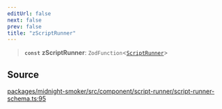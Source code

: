 ```yaml
---
editUrl: false
next: false
prev: false
title: "zScriptRunner"
---
```


> **`const`** **zScriptRunner**: `ZodFunction`\<[`ScriptRunner`](/api/midnight-smoker/midnight-smoker/script-runner/type-aliases/scriptrunner/)\>

## Source

[packages/midnight-smoker/src/component/script-runner/script-runner-schema.ts:95](https://github.com/boneskull/midnight-smoker/blob/417858b/packages/midnight-smoker/src/component/script-runner/script-runner-schema.ts#L95)
